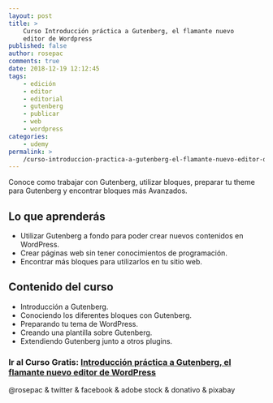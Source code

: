 ```yaml
---
layout: post
title: >
    Curso Introducción práctica a Gutenberg, el flamante nuevo
    editor de Wordpress
published: false
author: rosepac
comments: true
date: 2018-12-19 12:12:45
tags:
    - edición
    - editor
    - editorial
    - gutenberg
    - publicar
    - web
    - wordpress
categories:
    - udemy
permalink: >
    /curso-introduccion-practica-a-gutenberg-el-flamante-nuevo-editor-de-wordpress
---
```

Conoce como trabajar con Gutenberg, utilizar bloques, preparar tu theme para Gutenberg y encontrar bloques más Avanzados.

## Lo que aprenderás

  * Utilizar Gutenberg a fondo para poder crear nuevos contenidos en WordPress.
  * Crear páginas web sin tener conocimientos de programación.
  * Encontrar más bloques para utilizarlos en tu sitio web.

## Contenido del curso

  * Introducción a Gutenberg.
  * Conociendo los diferentes bloques con Gutenberg.
  * Preparando tu tema de WordPress.
  * Creando una plantilla sobre Gutenberg.
  * Extendiendo Gutenberg junto a otros plugins.


  


### **Ir al Curso Gratis: [Introducción práctica a Gutenberg, el flamante nuevo editor de WordPress][1]**


  



  @rosepac & twitter & facebook & adobe stock & donativo & pixabay


 [1]: https://www.udemy.com/share/100vQkAkoaeF5RTXw=/